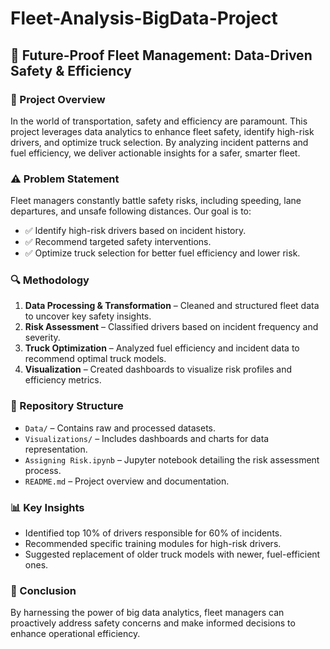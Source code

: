 # Fleet-Analysis-BigData-Project

## 🚚 Future-Proof Fleet Management: Data-Driven Safety & Efficiency

### 📌 Project Overview

In the world of transportation, safety and efficiency are paramount. This project leverages data analytics to enhance fleet safety, identify high-risk drivers, and optimize truck selection. By analyzing incident patterns and fuel efficiency, we deliver actionable insights for a safer, smarter fleet.

### ⚠ Problem Statement

Fleet managers constantly battle safety risks, including speeding, lane departures, and unsafe following distances. Our goal is to:

- ✅ Identify high-risk drivers based on incident history.
- ✅ Recommend targeted safety interventions.
- ✅ Optimize truck selection for better fuel efficiency and lower risk.

### 🔍 Methodology

1. **Data Processing & Transformation** – Cleaned and structured fleet data to uncover key safety insights.
2. **Risk Assessment** – Classified drivers based on incident frequency and severity.
3. **Truck Optimization** – Analyzed fuel efficiency and incident data to recommend optimal truck models.
4. **Visualization** – Created dashboards to visualize risk profiles and efficiency metrics.

### 📁 Repository Structure

- `Data/` – Contains raw and processed datasets.
- `Visualizations/` – Includes dashboards and charts for data representation.
- `Assigning Risk.ipynb` – Jupyter notebook detailing the risk assessment process.
- `README.md` – Project overview and documentation.

### 📊 Key Insights

- Identified top 10% of drivers responsible for 60% of incidents.
- Recommended specific training modules for high-risk drivers.
- Suggested replacement of older truck models with newer, fuel-efficient ones.

### 🚀 Conclusion

By harnessing the power of big data analytics, fleet managers can proactively address safety concerns and make informed decisions to enhance operational efficiency.
